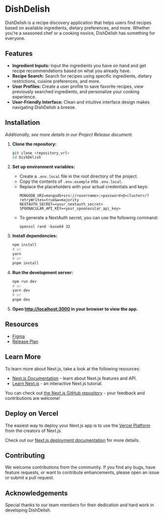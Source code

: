 # DishDelish

DishDelish is a recipe discovery application that helps users find recipes based on available ingredients, dietary preferences, and more. Whether you're a seasoned chef or a cooking novice, DishDelish has something for everyone.

## Features

- **Ingredient Inputs:** Input the ingredients you have on hand and get recipe recommendations based on what you already have.
- **Recipe Search:** Search for recipes using specific ingredients, dietary restrictions, cuisine preferences, and more.
- **User Profiles:** Create a user profile to save favorite recipes, view previously searched ingredients, and personalize your cooking experience.
- **User-Friendly Interface:** Clean and intuitive interface design makes navigating DishDelish a breeze.

## Installation

*Additionally, see more details in our Project Release document.*

1. **Clone the repository:**
    ```bash
    git clone <repository_url>
    cd DishDelish
    ```

2. **Set up environment variables:**
    - Create a `.env.local` file in the root directory of the project.
    - Copy the contents of `.env.example` into `.env.local`.
    - Replace the placeholders with your actual credentials and keys:
      ```
      MONGODB_URI=mongodb+srv://<username>:<password>@<cluster>/?retryWrites=true&w=majority
      NEXTAUTH_SECRET=<your_nextauth_secret>
      SPOONACULAR_API_KEY=<your_spoonacular_api_key>
      ```
    - To generate a NextAuth secret, you can use the following command:
      ```
      openssl rand -base64 32
      ```

3. **Install dependencies:**
    ```bash
    npm install
    # or
    yarn
    # or
    pnpm install
    ```

4. **Run the development server:**
    ```bash
    npm run dev
    # or
    yarn dev
    # or
    pnpm dev
    ```

5. **Open [http://localhost:3000](http://localhost:3000) in your browser to view the app.**

## Resources
- [Figma](https://www.figma.com/file/OfIogM0BU2t5Mtn3DQ9ZJ9/DishDelish-Figma?type=design&node-id=0%3A1&mode=design&t=0iplRGkv9s0KNw9u-1)
- [Release Plan](https://docs.google.com/document/d/1okG1wC7vBGes1hUQOb5VPI0qDLEyIrIh3EyvKF1AteQ/edit?usp=sharing)

## Learn More

To learn more about Next.js, take a look at the following resources:

- [Next.js Documentation](https://nextjs.org/docs) - learn about Next.js features and API.
- [Learn Next.js](https://nextjs.org/learn) - an interactive Next.js tutorial.

You can check out [the Next.js GitHub repository](https://github.com/vercel/next.js/) - your feedback and contributions are welcome!

## Deploy on Vercel

The easiest way to deploy your Next.js app is to use the [Vercel Platform](https://vercel.com/new?utm_medium=default-template&filter=next.js&utm_source=create-next-app&utm_campaign=create-next-app-readme) from the creators of Next.js.

Check out our [Next.js deployment documentation](https://nextjs.org/docs/deployment) for more details.

## Contributing

We welcome contributions from the community. If you find any bugs, have feature requests, or want to contribute enhancements, please open an issue or submit a pull request.

## Acknowledgements

Special thanks to our team members for their dedication and hard work in developing DishDelish.
